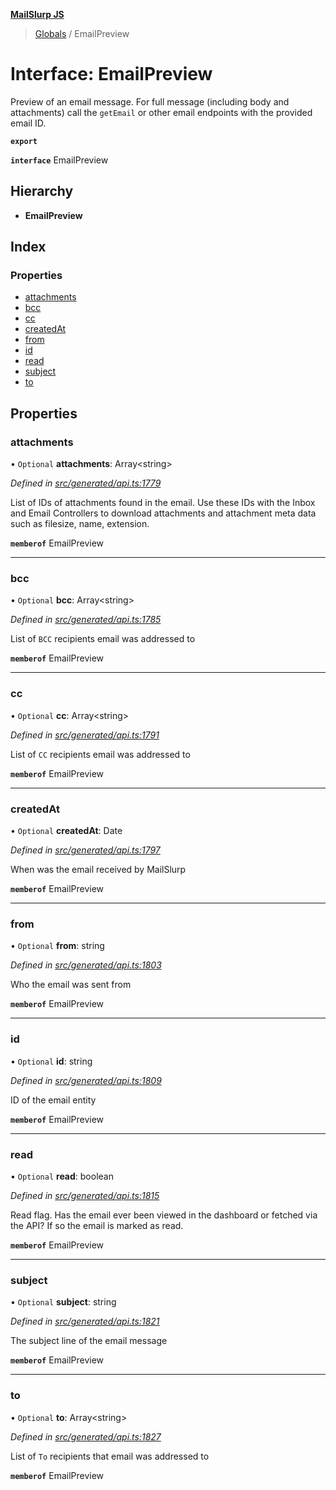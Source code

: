 **[MailSlurp JS](../README.md)**

> [Globals](../README.md) / EmailPreview

# Interface: EmailPreview

Preview of an email message. For full message (including body and attachments) call the `getEmail` or other email endpoints with the provided email ID.

**`export`** 

**`interface`** EmailPreview

## Hierarchy

* **EmailPreview**

## Index

### Properties

* [attachments](emailpreview.md#attachments)
* [bcc](emailpreview.md#bcc)
* [cc](emailpreview.md#cc)
* [createdAt](emailpreview.md#createdat)
* [from](emailpreview.md#from)
* [id](emailpreview.md#id)
* [read](emailpreview.md#read)
* [subject](emailpreview.md#subject)
* [to](emailpreview.md#to)

## Properties

### attachments

• `Optional` **attachments**: Array\<string>

*Defined in [src/generated/api.ts:1779](https://github.com/mailslurp/mailslurp-client/blob/05090ce/src/generated/api.ts#L1779)*

List of IDs of attachments found in the email. Use these IDs with the Inbox and Email Controllers to download attachments and attachment meta data such as filesize, name, extension.

**`memberof`** EmailPreview

___

### bcc

• `Optional` **bcc**: Array\<string>

*Defined in [src/generated/api.ts:1785](https://github.com/mailslurp/mailslurp-client/blob/05090ce/src/generated/api.ts#L1785)*

List of `BCC` recipients email was addressed to

**`memberof`** EmailPreview

___

### cc

• `Optional` **cc**: Array\<string>

*Defined in [src/generated/api.ts:1791](https://github.com/mailslurp/mailslurp-client/blob/05090ce/src/generated/api.ts#L1791)*

List of `CC` recipients email was addressed to

**`memberof`** EmailPreview

___

### createdAt

• `Optional` **createdAt**: Date

*Defined in [src/generated/api.ts:1797](https://github.com/mailslurp/mailslurp-client/blob/05090ce/src/generated/api.ts#L1797)*

When was the email received by MailSlurp

**`memberof`** EmailPreview

___

### from

• `Optional` **from**: string

*Defined in [src/generated/api.ts:1803](https://github.com/mailslurp/mailslurp-client/blob/05090ce/src/generated/api.ts#L1803)*

Who the email was sent from

**`memberof`** EmailPreview

___

### id

• `Optional` **id**: string

*Defined in [src/generated/api.ts:1809](https://github.com/mailslurp/mailslurp-client/blob/05090ce/src/generated/api.ts#L1809)*

ID of the email entity

**`memberof`** EmailPreview

___

### read

• `Optional` **read**: boolean

*Defined in [src/generated/api.ts:1815](https://github.com/mailslurp/mailslurp-client/blob/05090ce/src/generated/api.ts#L1815)*

Read flag. Has the email ever been viewed in the dashboard or fetched via the API? If so the email is marked as read.

**`memberof`** EmailPreview

___

### subject

• `Optional` **subject**: string

*Defined in [src/generated/api.ts:1821](https://github.com/mailslurp/mailslurp-client/blob/05090ce/src/generated/api.ts#L1821)*

The subject line of the email message

**`memberof`** EmailPreview

___

### to

• `Optional` **to**: Array\<string>

*Defined in [src/generated/api.ts:1827](https://github.com/mailslurp/mailslurp-client/blob/05090ce/src/generated/api.ts#L1827)*

List of `To` recipients that email was addressed to

**`memberof`** EmailPreview
